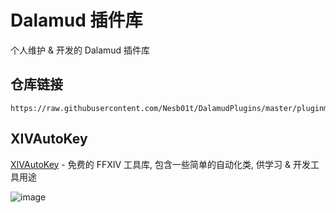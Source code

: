 # Dalamud 插件库
个人维护 &amp; 开发的 Dalamud 插件库

## 仓库链接
```
https://raw.githubusercontent.com/Nesb01t/DalamudPlugins/master/pluginmaster.json
```

## XIVAutoKey
[XIVAutoKey](https://github.com/Nesb01t/XIVAutoKey) - 免费的 FFXIV 工具库, 包含一些简单的自动化类, 供学习 & 开发工具用途

![image](https://github.com/Nesb01t/DalamudPlugins/assets/99083668/5d3263cc-31c9-4383-be4e-116ea60d0696)

